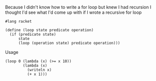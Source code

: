 
Because I didn't know how to write a for loop but knew I had recursion
I thought I'd see what I'd come up with if I wrote a recursive for loop

```racket
#lang racket

(define (loop state predicate operation)
  (if (predicate state)
      state
      (loop (operation state) predicate operation)))
```

Usage
```racket
(loop 0 (lambda (x) (>= x 10))
        (lambda (x)
          (writeln x)
          (+ x 1)))
```
